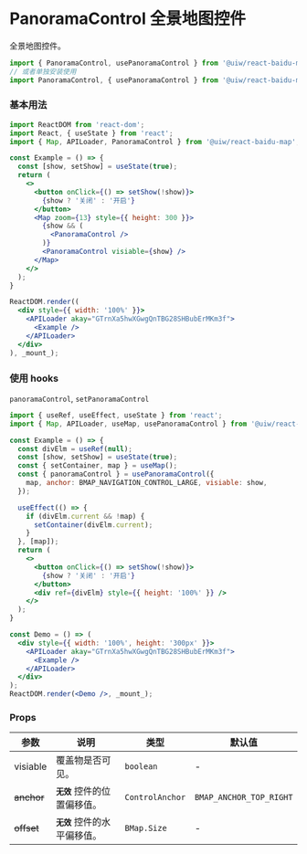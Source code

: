 PanoramaControl 全景地图控件
===

全景地图控件。

```jsx
import { PanoramaControl, usePanoramaControl } from '@uiw/react-baidu-map';
// 或者单独安装使用
import PanoramaControl, { usePanoramaControl } from '@uiw/react-baidu-map-panorama-control';
```

### 基本用法

<!--rehype:bgWhite=true&noScroll=true&codeSandbox=true&codePen=true-->
```jsx
import ReactDOM from 'react-dom';
import React, { useState } from 'react';
import { Map, APILoader, PanoramaControl } from '@uiw/react-baidu-map';

const Example = () => {
  const [show, setShow] = useState(true);
  return (
    <>
      <button onClick={() => setShow(!show)}>
        {show ? '关闭' : '开启'}
      </button>
      <Map zoom={13} style={{ height: 300 }}>
        {show && (
          <PanoramaControl />
        )}
        <PanoramaControl visiable={show} />
      </Map>
    </>
  );
}

ReactDOM.render((
  <div style={{ width: '100%' }}>
    <APILoader akay="GTrnXa5hwXGwgQnTBG28SHBubErMKm3f">
      <Example />
    </APILoader>
  </div>
), _mount_);
```


### 使用 hooks

`panoramaControl`, `setPanoramaControl`

<!--rehype:bgWhite=true&codeSandbox=true&codePen=true-->
```jsx
import { useRef, useEffect, useState } from 'react';
import { Map, APILoader, useMap, usePanoramaControl } from '@uiw/react-baidu-map';

const Example = () => {
  const divElm = useRef(null);
  const [show, setShow] = useState(true);
  const { setContainer, map } = useMap();
  const { panoramaControl } = usePanoramaControl({
    map, anchor: BMAP_NAVIGATION_CONTROL_LARGE, visiable: show,
  });

  useEffect(() => {
    if (divElm.current && !map) {
      setContainer(divElm.current);
    }
  }, [map]);
  return (
    <>
      <button onClick={() => setShow(!show)}>
        {show ? '关闭' : '开启'}
      </button>
      <div ref={divElm} style={{ height: '100%' }} />
    </>
  );
}

const Demo = () => (
  <div style={{ width: '100%', height: '300px' }}>
    <APILoader akay="GTrnXa5hwXGwgQnTBG28SHBubErMKm3f">
      <Example />
    </APILoader>
  </div>
);
ReactDOM.render(<Demo />, _mount_);
```

### Props

| 参数 | 说明 | 类型 | 默认值 |
| ----- | ----- | ----- | ----- |
| visiable | 覆盖物是否可见。 | `boolean` | - |
| ~~anchor~~ | **`无效`** 控件的位置偏移值。| `ControlAnchor` | `BMAP_ANCHOR_TOP_RIGHT` |
| ~~offset~~ | **`无效`** 控件的水平偏移值。 | `BMap.Size` | - |
